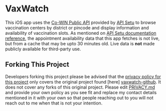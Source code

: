 #   VaxWatch

This iOS app uses the [Co-WIN Public API][co-win-public-apis] provided by
[API Setu][api-setu] to browse vaccination centers by district or pincode and
display information and availability of vaccination slots. As mentioned on [API
Setu documentation reference][reference], the appointment availability data that
this app fetches is not live, but from a cache that may be upto 30 minutes old.
Live data is **not** made publicly available for third-party use.

##  Forking This Project

Developers forking this project please be advised that the [privacy policy for
this project][privacy] only covers the original project found [here]
[vaxwatch-github]. It does not cover any forks of this original project. Please
edit [PRIVACY.md][privacy] and provide your own policy as you see fit and
replace my contact details mentioned in it with your own so that people reaching
out to you will not reach out to me when that is not your intention.



[//]: # (Links)

[co-win-public-apis]: https://apisetu.gov.in/public/marketplace/api/cowin (Co-WIN Public APIs)
[api-setu]: https://apisetu.gov.in/ (API Setu)
[vaxwatch-github]: https://github.com/prtmshk/VaxWatch
[privacy]: PRIVACY.md
[reference]: https://apisetu.gov.in/public/api/cowin